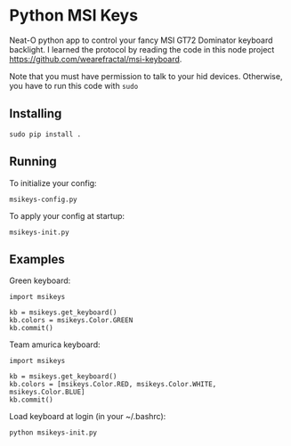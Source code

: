 Python MSI Keys
===============
Neat-O python app to control your fancy MSI GT72 Dominator keyboard backlight.  I learned the protocol by reading the
code in this node project https://github.com/wearefractal/msi-keyboard.

Note that you must have permission to talk to your hid devices.  Otherwise, you have to run this code with ```sudo```

Installing
----------
```
sudo pip install .
```

Running
-------
To initialize your config:
```
msikeys-config.py
```

To apply your config at startup:
```
msikeys-init.py
```

Examples
--------
Green keyboard:
```
import msikeys

kb = msikeys.get_keyboard()
kb.colors = msikeys.Color.GREEN
kb.commit()
```

Team amurica keyboard:
```
import msikeys

kb = msikeys.get_keyboard()
kb.colors = [msikeys.Color.RED, msikeys.Color.WHITE, msikeys.Color.BLUE]
kb.commit()
```

Load keyboard at login (in your ~/.bashrc):
```
python msikeys-init.py
```